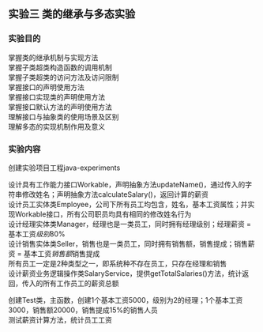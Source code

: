 ## 实验三 类的继承与多态实验
### 实验目的  
掌握类的继承机制与实现方法  
掌握子类超类构造函数的调用机制   
掌握子类超类的访问方法及访问限制  
掌握接口的声明使用方法  
掌握接口实现类的声明使用方法  
掌握接口默认方法的声明使用方法  
理解接口与抽象类的使用场景及区别  
理解多态的实现机制作用及意义  

### 实验内容   
创建实验项目工程java-experiments  

设计具有工作能力接口Workable，声明抽象方法updateName()，通过传入的字符串修改姓名；声明抽象方法calculateSalary()，返回计算的薪资  
设计员工实体类Employee，公司下所有员工均包含，姓名，基本工资属性；并实现Workable接口，所有公司职员均具有相同的修改姓名行为  
设计经理实体类Manager，经理也是一类员工，同时拥有经理级别；经理薪资 = 基本工资*级别*80%  
设计销售实体类Seller，销售也是一类员工，同时拥有销售额，销售提成；销售薪资 = 基本工资*销售额*销售提成  
所有员工一定是2种类型之一，即系统种不存在员工，只存在经理和销售  
设计薪资业务逻辑操作类SalaryService，提供getTotalSalaries()方法，统计返回，传入的所有工作员工的薪资总额  

创建Test类，主函数，创建1个基本工资5000，级别为2的经理；1个基本工资3000，销售额20000，销售提成15%的销售人员  
测试薪资计算方法，统计员工工资  
